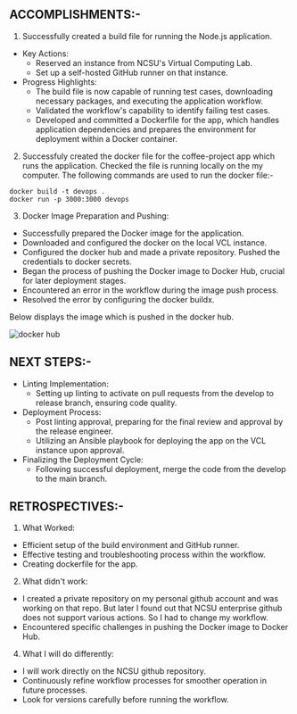 ## ACCOMPLISHMENTS:-

1. Successfully created a build file for running the Node.js application.
* Key Actions:
  * Reserved an instance from NCSU's Virtual Computing Lab.
  * Set up a self-hosted GitHub runner on that instance.
* Progress Highlights:
  * The build file is now capable of running test cases, downloading necessary packages, and executing the application workflow.
  * Validated the workflow's capability to identify failing test cases.
  * Developed and committed a Dockerfile for the app, which handles application dependencies and prepares the environment for deployment within a Docker container.


2. Successfuly created the docker file for the coffee-project app which runs the application. Checked the file is running locally on the my computer. The following commands are used to run the docker file:-

```
docker build -t devops .
docker run -p 3000:3000 devops 
```
3. Docker Image Preparation and Pushing:
* Successfully prepared the Docker image for the application.
* Downloaded and configured the docker on the local VCL instance.
* Configured the docker hub and made a private repository. Pushed the credentials to docker secrets.
* Began the process of pushing the Docker image to Docker Hub, crucial for later deployment stages.
* Encountered an error in the workflow during the image push process.
* Resolved the error by configuring the docker buildx.

Below displays the image which is pushed in the docker hub.

![docker hub]([https://github.ncsu.edu/vgandhi/devops-pipeline/blob/develop/assets/docker_hub.png](https://github.com/vishwagandhi1610/devops-project/blob/main/assets/docker_hub.png))

## NEXT STEPS:-

* Linting Implementation:
  * Setting up linting to activate on pull requests from the develop to release branch, ensuring code quality.
* Deployment Process:
  * Post linting approval, preparing for the final review and approval by the release engineer.
  * Utilizing an Ansible playbook for deploying the app on the VCL instance upon approval.
* Finalizing the Deployment Cycle:
  * Following successful deployment, merge the code from the develop to the main branch.

## RETROSPECTIVES:-

1. What Worked:
* Efficient setup of the build environment and GitHub runner.
* Effective testing and troubleshooting process within the workflow.
* Creating dockerfile for the app.
2. What didn't work:
* I created a private repository on my personal github account and was working on that repo. But later I found out that NCSU enterprise github does not support various actions. So I had to change my workflow.
* Encountered specific challenges in pushing the Docker image to Docker Hub.
4. What I will do differently:
* I will work directly on the NCSU github repository.
* Continuously refine workflow processes for smoother operation in future processes.
* Look for versions carefully before running the workflow.
